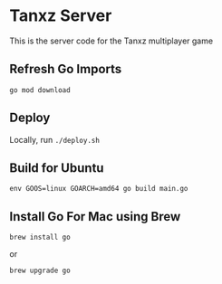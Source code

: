 # Tanxz Server
This is the server code for the Tanxz multiplayer game

## Refresh Go Imports

`go mod download`

## Deploy
Locally, run `./deploy.sh`

## Build for Ubuntu
```
env GOOS=linux GOARCH=amd64 go build main.go
```

## Install Go For Mac using Brew
```
brew install go
```
or
```
brew upgrade go
```